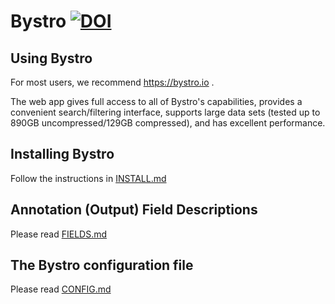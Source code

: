 # Bystro [![DOI](https://zenodo.org/badge/98203430.svg)](https://zenodo.org/badge/latestdoi/98203430)
## Using Bystro
For most users, we recommend https://bystro.io .

The web app gives full access to all of Bystro's capabilities, provides a convenient search/filtering interface, supports large data sets (tested up to 890GB uncompressed/129GB compressed), and has excellent performance.

## Installing Bystro
Follow the instructions in [INSTALL.md](INSTALL.md)

## Annotation (Output) Field Descriptions
Please read [FIELDS.md](FIELDS.md)

## The Bystro configuration file
Please read [CONFIG.md](CONFIG.md)
